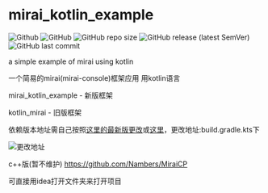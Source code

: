 # mirai_kotlin_example
![Github](https://img.shields.io/badge/Author-Nambers-blue) ![GitHub](https://img.shields.io/github/license/Nambers/mirai_kotlin_example) ![GitHub repo size](https://img.shields.io/github/repo-size/Nambers/mirai_kotlin_example) ![GitHub release (latest SemVer)](https://img.shields.io/github/v/release/Nambers/mirai_kotlin_example) ![GitHub last commit](https://img.shields.io/github/last-commit/Nambers/mirai_kotlin_example)

a simple example of mirai using kotlin

一个简易的mirai(mirai-console)框架应用 用kotlin语言

mirai_kotlin_example - 新版框架

kotlin_mirai - 旧版框架

依赖版本地址需自己按照[这里的最新版更改](https://bintray.com/him188moe/mirai/mirai-console/)或[这里](https://github.com/mamoe/mirai-console/blob/master/docs/ConfiguringProjects.md)，更改地址:build.gradle.kts下

![更改地址](https://img-blog.csdnimg.cn/20210120155108568.png?x-oss-process=image/watermark,type_ZmFuZ3poZW5naGVpdGk,shadow_10,text_aHR0cHM6Ly9ibG9nLmNzZG4ubmV0L3FxXzQwODMyOTYw,size_16,color_FFFFFF,t_70)


c++版(暂不维护) https://github.com/Nambers/MiraiCP

可直接用idea打开文件夹来打开项目
